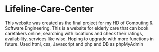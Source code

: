 # Lifeline-Care-Center
This website was created as the final project for my HD of Computing &amp; Software Engineering. This is a website for elderly care that can book caretakers online, searching with locations and check their ratings, availability, services like wise. Hoping to upgrade with more functions in future. Used html, css, Javascript and php and DB as phpMyAdmin
